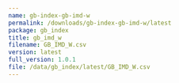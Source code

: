 ```yaml
---
name: gb-index-gb-imd-w
permalink: /downloads/gb-index-gb-imd-w/latest
package: gb_index
title: gb_imd_w
filename: GB_IMD_W.csv
version: latest
full_version: 1.0.1
file: /data/gb_index/latest/GB_IMD_W.csv
---
```

